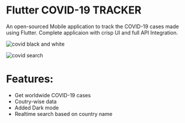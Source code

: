 # Flutter COVID-19 TRACKER

An open-sourced Mobile application to track the COVID-19 cases made using Flutter. Complete applicaion with crisp UI and full API Integration.

![covid black and white](https://user-images.githubusercontent.com/68399898/203596664-7b079f03-8c73-4426-ad6f-e1f066073855.png)

![covid search](https://user-images.githubusercontent.com/68399898/203596836-7d0a7c5a-a006-44dd-bca6-92682643eaec.png)


# Features:
<ul>
 <li>Get worldwide COVID-19 cases  </li>
 <li> Coutry-wise data </li>
 <li>Added Dark mode</li>
 <li>Realtime search based on country name </li>
  
 </ul>
